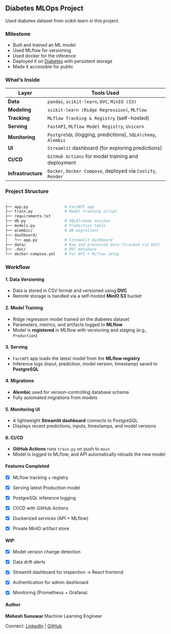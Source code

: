 ## Diabetes MLOps Project

Used diabetes dataset from scikit-learn in this project.

### Milestone
- Built and trained an ML model
- Used MLflow for versioning
- Used docker for the inference
- Deployed it on [Diabetes](diabetes.machinelearningdev.com/docs) with persistent storage
- Made it accessible for public

### What’s Inside

| Layer          | Tools Used                                                                 |
|----------------|----------------------------------------------------------------------------|
| **Data**       | `pandas`, `scikit-learn`, `DVC`, `MinIO (S3)`                              |
| **Modeling**   | `scikit-learn (Ridge Regression)`, `MLflow`                                |
| **Tracking**   | `MLflow Tracking & Registry` (self-hosted)                                 |
| **Serving**    | `FastAPI`, `MLflow Model Registry`, `Uvicorn`                              |
| **Monitoring** | `PostgreSQL` (logging, predictions), `SQLAlchemy`, `Alembic`                |
| **UI**         | `Streamlit` dashboard (for exploring predictions)                          |
| **CI/CD**      | `GitHub Actions` for model training and deployment                         |
| **Infrastructure** | `Docker`, `Docker Compose`, deployed via `Coolify`, `Render`           |

### Project Structure

```bash
.
├── app.py                # FastAPI app
├── train.py              # Model training script
├── requirements.txt
├── db.py                 # SQLAlchemy session
├── models.py             # Prediction table
├── alembic/              # DB migrations
├── dashboard/
│   └── app.py            # Streamlit dashboard
├── data/                 # Raw and processed data (tracked via DVC)
├── .dvc/                 # DVC metadata
└── docker-compose.yml    # For API + MLflow setup
```
### Workflow

#### 1. Data Versioning
- Data is stored in CSV format and versioned using **DVC**
- Remote storage is handled via a self-hosted **MinIO S3** bucket

#### 2. Model Training
- Ridge regression model trained on the diabetes dataset
- Parameters, metrics, and artifacts logged to **MLflow**
- Model is **registered** in MLflow with versioning and staging (e.g., `Production`)

#### 3. Serving
- `FastAPI` app loads the latest model from the **MLflow registry**
- Inference logs (input, prediction, model version, timestamp) saved to **PostgreSQL**

#### 4. Migrations
- **Alembic** used for version-controlling database schema
- Fully automated migrations from models

####  5. Monitoring UI
- A lightweight **Streamlit dashboard** connects to PostgreSQL
- Displays recent predictions, inputs, timestamps, and model versions

#### 6. CI/CD
- **GitHub Actions** runs `train.py` on push to `main`
- Model is logged to MLflow, and API automatically reloads the new model


#### Features Completed
- [x] MLflow tracking + registry
- [x] Serving latest Production model
- [x] PostgreSQL inference logging
- [x] CI/CD with GitHub Actions

- [x] Dockerized services (API + MLflow)
- [x] Private MinIO artifact store

####  WIP
- [x] Model version change detection
- [x] Data drift alerts
- [x] Streamlit dashboard for inspection → React frontend
- [x] Authentication for admin dashboard
- [x] Monitoring (Prometheus + Grafana)


#### Author
**Mahesh Sunuwar**
Machine Learning Engineer

Connect: [LinkedIn](https://www.linkedin.com/in/mahesh-sunuwar/) | [GitHub](https://github.com/maheshsunuwar)
